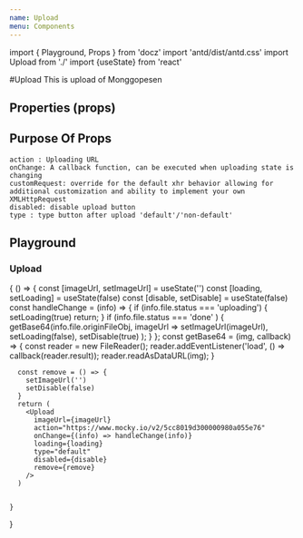 ```yaml
---
name: Upload
menu: Components
---
```


import { Playground, Props } from 'docz'
import 'antd/dist/antd.css'
import Upload from './'
import {useState} from 'react'

#Upload
This is upload of Monggopesen

## Properties (props)
<Props of={Upload} />

## Purpose Of Props
```
action : Uploading URL
onChange: A callback function, can be executed when uploading state is changing
customRequest: override for the default xhr behavior allowing for additional customization and ability to implement your own XMLHttpRequest	
disabled: disable upload button
type : type button after upload 'default'/'non-default'
```


## Playground

### Upload
<Playground>
  {
    () => {
      const [imageUrl, setImageUrl] = useState('')
      const [loading, setLoading] = useState(false)
      const [disable, setDisable] = useState(false)
      const handleChange = (info) => {
          if (info.file.status === 'uploading') {
            setLoading(true)
            return;
          }
          if (info.file.status === 'done' ) {
              getBase64(info.file.originFileObj, imageUrl =>
                setImageUrl(imageUrl),
                setLoading(false),
                setDisable(true)
              );
          }
      };
      const getBase64 = (img, callback) => {
        const reader = new FileReader();
        reader.addEventListener('load', () => callback(reader.result));
        reader.readAsDataURL(img);
      }

      const remove = () => {
        setImageUrl('')
        setDisable(false)
      }
      return (
        <Upload
          imageUrl={imageUrl}
          action="https://www.mocky.io/v2/5cc8019d300000980a055e76"
          onChange={(info) => handleChange(info)}
          loading={loading}
          type="default"
          disabled={disable}
          remove={remove}
        />
      )


    }
  }
</Playground>